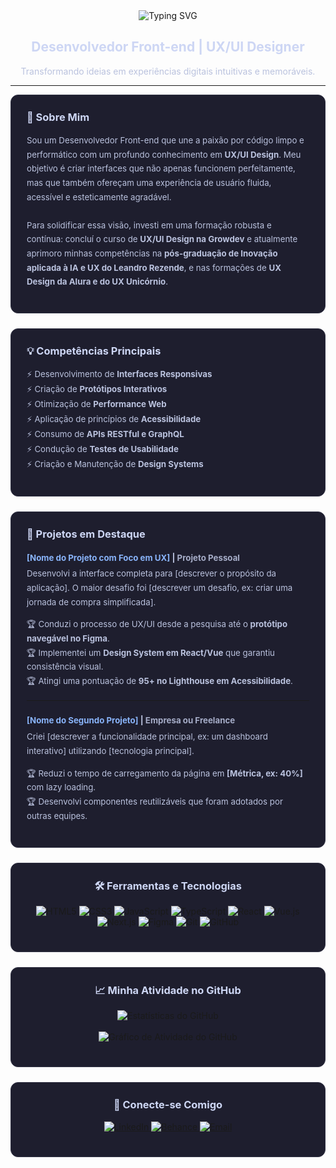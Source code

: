 <div align="center">
  <img src="https://readme-typing-svg.demolab.com?font=Fira+Code&weight=700&size=45&duration=3000&pause=1000&color=89B4FA&center=true&vCenter=true&width=550&lines=RAFAEL" alt="Typing SVG" />
  <h2 style="color: #cdd6f4; border: none; padding: 0;">
    Desenvolvedor Front-end | UX/UI Designer
  </h2>
  <p style="color: #bac2de;">
    Transformando ideias em experiências digitais intuitivas e memoráveis.
  </p>
</div>

---

<div style="display: flex; gap: 24px; flex-wrap: wrap;">
  <div style="flex: 1; min-width: 300px; background-color: #1e1e2e; padding: 25px; border-radius: 12px; border: 1px solid #313244;">
    <h3 style="color: #cdd6f4; margin-top: 0;">👋 Sobre Mim</h3>
    <p style="color: #bac2de; line-height: 1.7; font-size: 0.95em;">
      Sou um Desenvolvedor Front-end que une a paixão por código limpo e performático com um profundo conhecimento em <strong>UX/UI Design</strong>. Meu objetivo é criar interfaces que não apenas funcionem perfeitamente, mas que também ofereçam uma experiência de usuário fluida, acessível e esteticamente agradável.
      <br><br>
      Para solidificar essa visão, investi em uma formação robusta e contínua: concluí o curso de <strong>UX/UI Design na Growdev</strong> e atualmente aprimoro minhas competências na <strong>pós-graduação de Inovação aplicada à IA e UX do Leandro Rezende</strong>, e nas formações de <strong>UX Design da Alura e do UX Unicórnio</strong>.
    </p>
  </div>

  <div style="flex: 1; min-width: 300px; background-color: #1e1e2e; padding: 25px; border-radius: 12px; border: 1px solid #313244;">
    <h3 style="color: #cdd6f4; margin-top: 0;">💡 Competências Principais</h3>
    <ul style="color: #bac2de; list-style-type: none; padding-left: 0; line-height: 1.8; font-size: 0.95em;">
      <li>⚡ Desenvolvimento de <strong>Interfaces Responsivas</strong></li>
      <li>⚡ Criação de <strong>Protótipos Interativos</strong></li>
      <li>⚡ Otimização de <strong>Performance Web</strong></li>
      <li>⚡ Aplicação de princípios de <strong>Acessibilidade</strong></li>
      <li>⚡ Consumo de <strong>APIs RESTful e GraphQL</strong></li>
      <li>⚡ Condução de <strong>Testes de Usabilidade</strong></li>
      <li>⚡ Criação e Manutenção de <strong>Design Systems</strong></li>
    </ul>
  </div>
</div>

<div style="margin-top: 24px; background-color: #1e1e2e; padding: 25px; border-radius: 12px; border: 1px solid #313244;">
  <h3 style="color: #cdd6f4; margin-top: 0;">🚀 Projetos em Destaque</h3>
  <div style="color: #bac2de; line-height: 1.7; font-size: 0.95em;">
    <p><strong><a href="[LINK DO PROJETO]" style="color: #89b4fa; text-decoration: none;">[Nome do Projeto com Foco em UX]</a> | <span style="color: #a6adc8;">Projeto Pessoal</span></strong></p>
    <p style="margin-top: -10px;">
      Desenvolvi a interface completa para [descrever o propósito da aplicação]. O maior desafio foi [descrever um desafio, ex: criar uma jornada de compra simplificada].
    </p>
    <ul style="list-style-type: none; padding-left: 0;">
      <li>🏆 Conduzi o processo de UX/UI desde a pesquisa até o <strong>protótipo navegável no Figma</strong>.</li>
      <li>🏆 Implementei um <strong>Design System em React/Vue</strong> que garantiu consistência visual.</li>
      <li>🏆 Atingi uma pontuação de <strong>95+ no Lighthouse em Acessibilidade</strong>.</li>
    </ul>
    <hr style="border-color: #313244; margin: 20px 0;">
    <p><strong><a href="[LINK DO PROJETO]" style="color: #89b4fa; text-decoration: none;">[Nome do Segundo Projeto]</a> | <span style="color: #a6adc8;">Empresa ou Freelance</span></strong></p>
    <p style="margin-top: -10px;">
      Criei [descrever a funcionalidade principal, ex: um dashboard interativo] utilizando [tecnologia principal].
    </p>
    <ul style="list-style-type: none; padding-left: 0;">
      <li>🏆 Reduzi o tempo de carregamento da página em <strong>[Métrica, ex: 40%]</strong> com lazy loading.</li>
      <li>🏆 Desenvolvi componentes reutilizáveis que foram adotados por outras equipes.</li>
    </ul>
  </div>
</div>

<div style="margin-top: 24px; background-color: #1e1e2e; padding: 25px; border-radius: 12px; border: 1px solid #313244;">
  <h3 style="color: #cdd6f4; text-align: center; margin-top: 0;">🛠️ Ferramentas e Tecnologias</h3>
  <p align="center">
    <img src="https://img.shields.io/badge/HTML5-E34F26?style=for-the-badge&logo=html5&logoColor=white" alt="HTML5">
    <img src="https://img.shields.io/badge/CSS3-1572B6?style=for-the-badge&logo=css3&logoColor=white" alt="CSS3">
    <img src="https://img.shields.io/badge/JavaScript-F7DF1E?style=for-the-badge&logo=javascript&logoColor=black" alt="JavaScript">
    <img src="https://img.shields.io/badge/TypeScript-3178C6?style=for-the-badge&logo=typescript&logoColor=white" alt="TypeScript">
    <img src="https://img.shields.io/badge/React-20232A?style=for-the-badge&logo=react&logoColor=61DAFB" alt="React">
    <img src="https://img.shields.io/badge/Vue.js-35495E?style=for-the-badge&logo=vuedotjs&logoColor=4FC08D" alt="Vue.js">
    <img src="https://img.shields.io/badge/Next.js-000000?style=for-the-badge&logo=nextdotjs&logoColor=white" alt="Next.js">
    <img src="https://img.shields.io/badge/Figma-F24E1E?style=for-the-badge&logo=figma&logoColor=white" alt="Figma">
    <img src="https://img.shields.io/badge/Git-F05032?style=for-the-badge&logo=git&logoColor=white" alt="Git">
    <img src="https://img.shields.io/badge/GitHub-181717?style=for-the-badge&logo=github&logoColor=white" alt="GitHub">
  </p>
</div>

<div style="margin-top: 24px; background-color: #1e1e2e; padding: 25px; border-radius: 12px; border: 1px solid #313244;">
  <h3 style="color: #cdd6f4; text-align: center; margin-top: 0;">📈 Minha Atividade no GitHub</h3>
  <p align="center">
    <img src="https://github-readme-stats.vercel.app/api?username=rafabuilds&show_icons=true&theme=catppuccin_mocha&include_all_commits=true&count_private=true&card_width=490&hide_border=true&title_color=89b4fa&icon_color=cdd6f4&text_color=bac2de&bg_color=1e1e2e" alt="Estatísticas do GitHub">
    <br><br>
    <img src="https://github-readme-activity-graph.vercel.app/graph?username=rafabuilds&bg_color=1e1e2e&color=cdd6f4&line=89b4fa&point=89b4fa&area=true&hide_border=true" alt="Gráfico de Atividade do GitHub" />
  </p>
</div>

<div style="margin-top: 24px; background-color: #1e1e2e; padding: 25px; border-radius: 12px; border: 1px solid #313244;">
  <h3 style="color: #cdd6f4; text-align: center; margin-top: 0;">🔗 Conecte-se Comigo</h3>
  <p align="center">
    <a href="https://www.linkedin.com/in/rafaelcontreira-analista-de-dados/" target="_blank">
      <img src="https://img.shields.io/badge/LinkedIn-0A66C2?style=for-the-badge&logo=linkedin&logoColor=white" alt="LinkedIn">
    </a>
    <a href="https://www.behance.net/rafacontreira" target="_blank">
      <img src="https://img.shields.io/badge/Behance-053EFF?style=for-the-badge&logo=behance&logoColor=white" alt="Behance">
    </a>
    <a href="mailto:rafaelcontreira.dev@hotmail.com">
      <img src="https://img.shields.io/badge/Email-D14836?style=for-the-badge&logo=gmail&logoColor=white" alt="Email">
    </a>
  </p>
</div>
